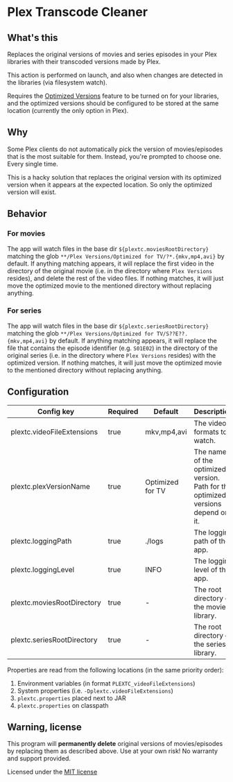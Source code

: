 # Plex Transcode Cleaner

## What's this
Replaces the original versions of movies and series episodes in your Plex libraries with their transcoded versions made by Plex.

This action is performed on launch, and also when changes are detected in the libraries (via filesystem watch).

Requires the [Optimized Versions](https://support.plex.tv/articles/213095317-creating-optimized-versions/) feature to be turned on for your libraries,
and the optimized versions should be configured to be stored at the same location (currently the only option in Plex).

## Why
Some Plex clients do not automatically pick the version of movies/episodes that is the most suitable for them.
Instead, you're prompted to choose one. Every single time.

This is a hacky solution that replaces the original version with its optimized version when it appears at the expected location.
So only the optimized version will exist.

## Behavior
### For movies
The app will watch files in the base dir `${plextc.moviesRootDirectory}` matching the glob `**/Plex Versions/Optimized for TV/?*.{mkv,mp4,avi}` by default.
If anything matching appears, it will replace the first video in the directory of the original movie (i.e. in the directory where `Plex Versions` resides),
and delete the rest of the video files. If nothing matches, it will just move the optimized movie to the
mentioned directory without replacing anything.

### For series
The app will watch files in the base dir `${plextc.seriesRootDirectory}` matching the glob `**/Plex Versions/Optimized for TV/S??E??.{mkv,mp4,avi}` by default.
If anything matching appears, it will replace the file that contains the episode identifier (e.g. `S01E02`) in the directory of the original series
(i.e. in the directory where `Plex Versions` resides) with the optimized version. If nothing matches, it will just move the optimized movie to the
mentioned directory without replacing anything.

## Configuration
| Config key                   | Required | Default          | Description                                                                      |
|------------------------------|----------|------------------|----------------------------------------------------------------------------------|
| plextc.videoFileExtensions   | true     | mkv,mp4,avi      | The video formats to watch.                                                      |
| plextc.plexVersionName       | true     | Optimized for TV | The name of the optimized version. Path for the optimized versions depend on it. |
| plextc.loggingPath           | true     | ./logs           | The logging path of the app.                                                     |
| plextc.loggingLevel          | true     | INFO             | The logging level of the app.                                                    |
| plextc.moviesRootDirectory   | true     | -                | The root directory of the movies library.                                        |
| plextc.seriesRootDirectory   | true     | -                | The root directory of the series library.                                        |

Properties are read from the following locations (in the same priority order):
1. Environment variables (in format `PLEXTC_videoFileExtensions`)
2. System properties (i.e. `-Dplextc.videoFileExtensions`)
3. `plextc.properties` placed next to JAR
4. `plextc.properties` on classpath

## Warning, license

This program will **permanently delete** original versions of movies/episodes by replacing them as described above. Use at your own risk! No warranty and support provided.

Licensed under the [MIT license](https://spdx.org/licenses/MIT.html)
